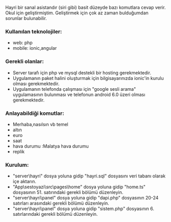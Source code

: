 Hayri bir sanal asistandır (siri gibi) basit düzeyde bazı komutlara cevap verir. Okul için geliştirmiştim. Geliştirmek için çok az zaman bulduğumdan sorunlar bulunabilir.

### **Kullanılan teknolojiler:**

*   web: php 
*   mobile: ionic,angular

### Gerekli olanlar:

*   Server tarafı için php ve mysql destekli bir hosting gerekmektedir.
*   Uygulamanın paket halini oluşturmak için bilgisayarınızda ionic'in kurulu olması gerekmektedir.
*   Uygulamanın telefonda çalışması için "google sesli arama" uygulamasının bulunması ve telefonun android 6.0 üzeri olması gerekmektedir.

### Anlayabildiği komutlar:

*   Merhaba,nasılsın vb temel
*   altın
*   euro
*   saat
*   hava durumu :Malatya hava durumu
*   replik

### Kurulum:

*   "server\hayri" dosya yoluna gidip "hayri.sql" dosyasını veri tabanı olarak içe aktarın. 
*   "App\sestoyazi\src\pages\home" dosya yoluna gidip "home.ts" dosyasının 51. satırındaki gerekli bölümü düzenleyin. 
*   "server\hayri\panel" dosya yoluna gidip "dapi.php" dosyasının 20-24 satırları arasındaki gerekli bölümü düzenleyin. 
*   "server\hayri\panel" dosya yoluna gidip "sistem.php" dosyasının 6. satırlarındaki gerekli bölümü düzenleyin.
